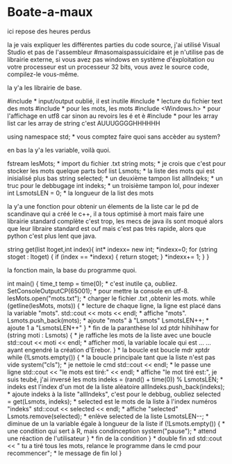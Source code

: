 # Boate-a-maux
ici repose des heures perdus

la je vais expliquer les différentes parties du code source, j'ai utilisé Visual Studio et pas de l'assembleur 
#masomaispassuicidaire
et je n'utilise pas de librairie externe, si vous avez pas windows en système d'éxploitation ou votre processeur est un processeur 32 bits, 
vous avez le source code, compilez-le vous-même. 

la y'a les librairie de base.

#include <iostream>   * input/output oublié, il est inutile
#include <fstream>    * lecture du fichier text des mots
#include <string>     * pour les mots, les mots 
#include <Windows.h>  * pour l'affichage en utf8 car sinon au revoirs les é et è
#include <list>       * pour les array list car les array de string c'est AUUUGGGGHHHHHH

using namespace std;  * vous comptez faire quoi sans accèder au system?

en bas la y'a les variable, voilà quoi.

fstream lesMots;      * import du fichier .txt 
string mots;          * je crois que c'est pour stocker les mots quelque parts bof
list<string> Lsmots;  * la liste des mots qui est inisialisé plus bas
string selected;      * un deuxième tampon
list<int> allIndeks;  * un truc pour le debbugage
int indeks;           * un troisième tampon lol, pour indexer 
int LsmotsLEN = 0;    * la longueur de la list des mots

la y'a une fonction pour obtenir un élements de la liste car le pd de scandinave qui a créé le c++, il a tous optimisé à 
mort mais faire une librairie standard complète c'est trop, les mecs de java ils sont moqué alors que leur libraire 
standard est ouf mais c'est pas très rapide, alors que python c'est plus lent que java.

string get(list<string> ltoget,int index){
    int* indexx= new int;
   *indexx=0;
    for (string stoget : ltoget) {
        if (index == *indexx) {
            return stoget;
        }
       *indexx+= 1;
    }
}

la fonction main, la base du programme quoi.

int main()
{
    time_t temp = time(0);     * c'est inutile ça, oubliez.
    SetConsoleOutputCP(65001); * pour mettre la console en utf-8.
    lesMots.open("mots.txt");  * charger le fichier .txt ,obtenir les mots.
    while (getline(lesMots, mots)) {  * lecture de chaque ligne, la ligne est placé dans la variable "mots".
        std::cout << mots << endl;    * affiche "mots".
        Lsmots.push_back(mots);       * ajoute "mots" à "Lsmots"
        LsmotsLEN++;                  * ajoute 1 a "LsmotsLEN++"
    }                                 * fin de la paranthèse lol xd ptdr hihihihaw
    for (string moti : Lsmots) {    * je raffiche les mots de la liste avec une boucle
        std::cout << moti << endl;  * afficher moti, la variable locale qui est ... ... ayant engendré la création d'Erebor.
    }                               * la boucle est boucle mdr xptdr
    while (!Lsmots.empty()) {                       * la boucle principale tant que la liste n'est pas vide
        system("cls");                              * je nettoie le cmd
        std::cout << endl;                          * le passe une ligne
        std::cout << "le mots est tiré:" << endl;   * affiche "le mot tiré est:", je suis teubé, j'ai inversé les mots
        indeks = (rand() + time(0)) % LsmotsLEN;    * indeks est l'index d'un mot de la liste aléatoire
        allIndeks.push_back(indeks);                * ajoute indeks à la liste "allIndeks", c'est pour le debbug, oubliez
        selected = get(Lsmots, indeks);             * selected est le mots de la liste à l'index numéros "indeks"
        std::cout << selected << endl;              * affiche "selected"
        Lsmots.remove(selected);                    * enlève selected de la liste
        LsmotsLEN--;                                * diminue de un la variable égale à longueur de la liste
        if (!Lsmots.empty()) {                       * une condition qui sert à R, mais condinception
            system("pause");                         * attend une réaction de l'utilisateur
        }                                            * fin de la condition
    }                                               * double fin xd
    std::cout << " tu a tiré tous les mots, relance le programme dans le cmd pour recommencer"; * le message de fin lol
}
